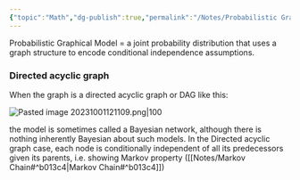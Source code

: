 ```yaml
---
{"topic":"Math","dg-publish":true,"permalink":"/Notes/Probabilistic Graphical Model/","dgPassFrontmatter":true,"noteIcon":""}
---
```


Probabilistic Graphical Model = a joint probability distribution that uses a graph structure to encode conditional independence assumptions. 

### Directed acyclic graph
When the graph is a directed acyclic graph or DAG like this:

 ![Pasted image 20231001121109.png|100](/img/user/assets/images/Pasted%20image%2020231001121109.png)
 
the model is sometimes called a Bayesian network, although there is nothing inherently Bayesian about such models.
In the Directed acyclic graph case, each node is conditionally independent of all its predecessors given its parents, i.e. showing Markov property ([[Notes/Markov Chain#^b013c4\|Markov Chain#^b013c4]])